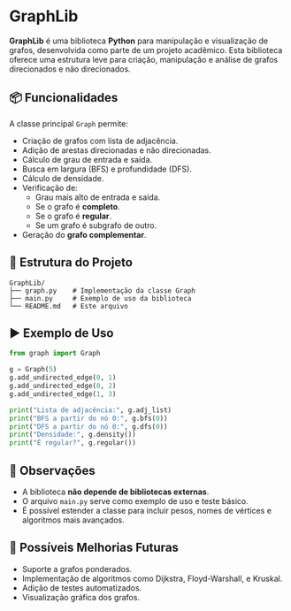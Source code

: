 
# GraphLib

**GraphLib** é uma biblioteca **Python** para manipulação e visualização de grafos, desenvolvida como parte de um projeto acadêmico. Esta biblioteca oferece uma estrutura leve para criação, manipulação e análise de grafos direcionados e não direcionados.

## 📦 Funcionalidades

A classe principal `Graph` permite:

- Criação de grafos com lista de adjacência.
- Adição de arestas direcionadas e não direcionadas.
- Cálculo de grau de entrada e saída.
- Busca em largura (BFS) e profundidade (DFS).
- Cálculo de densidade.
- Verificação de:
  - Grau mais alto de entrada e saída.
  - Se o grafo é **completo**.
  - Se o grafo é **regular**.
  - Se um grafo é subgrafo de outro.
- Geração do **grafo complementar**.

## 📂 Estrutura do Projeto

```
GraphLib/
├── graph.py    # Implementação da classe Graph
├── main.py     # Exemplo de uso da biblioteca
└── README.md   # Este arquivo
```

## ▶️ Exemplo de Uso

```python
from graph import Graph

g = Graph(5)
g.add_undirected_edge(0, 1)
g.add_undirected_edge(0, 2)
g.add_undirected_edge(1, 3)

print("Lista de adjacência:", g.adj_list)
print("BFS a partir do nó 0:", g.bfs(0))
print("DFS a partir do nó 0:", g.dfs(0))
print("Densidade:", g.density())
print("É regular?", g.regular())
```

## 📌 Observações

- A biblioteca **não depende de bibliotecas externas**.
- O arquivo `main.py` serve como exemplo de uso e teste básico.
- É possível estender a classe para incluir pesos, nomes de vértices e algoritmos mais avançados.

## 🚀 Possíveis Melhorias Futuras

- Suporte a grafos ponderados.
- Implementação de algoritmos como Dijkstra, Floyd-Warshall, e Kruskal.
- Adição de testes automatizados.
- Visualização gráfica dos grafos.

